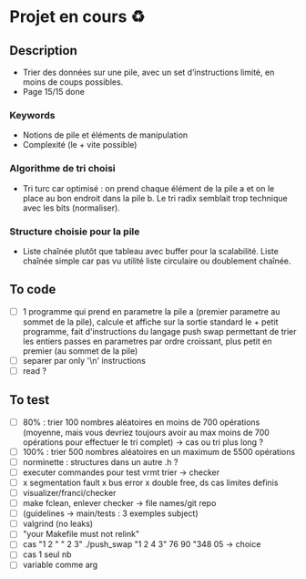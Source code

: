 # Projet en cours ♻️

## Description 
- Trier des données sur une pile, avec un set d’instructions limité, en moins de coups possibles.
- Page 15/15 done

### Keywords
- Notions de pile et éléments de manipulation
- Complexité (le + vite possible)

### Algorithme de tri choisi 
- Tri turc car optimisé : on prend chaque élément de la pile a et on le place au bon endroit dans la pile b. Le tri radix semblait trop technique avec les bits (normaliser).

### Structure choisie pour la pile
- Liste chaînée plutôt que tableau avec buffer pour la scalabilité. Liste chaînée simple car pas vu utilité liste circulaire ou doublement chaînée. 

## To code
- [ ] 1 programme qui prend en parametre la pile a (premier parametre au sommet de la pile), calcule et affiche sur la sortie standard le + petit programme, fait d'instructions du langage push swap permettant de trier les entiers passes en parametres par ordre croissant, plus petit en premier (au sommet de la pile)
- [ ] separer par only '\n' instructions
- [ ] read ?

## To test
- [ ] 80% : trier 100 nombres aléatoires en moins de 700 opérations (moyenne, mais vous devriez toujours avoir au max moins de 700 opérations pour effectuer le tri complet) -> cas ou tri plus long ?
- [ ] 100% : trier 500 nombres aléatoires en un maximum de 5500 opérations
- [ ] norminette : structures dans un autre .h ?
- [ ] executer commandes pour test vrmt trier -> checker 
- [ ] x segmentation fault x bus error x double free, ds cas limites definis 
- [ ] visualizer/franci/checker 
- [ ] make fclean, enlever checker -> file names/git repo
- [ ] (guidelines -> main/tests : 3 exemples subject)
- [ ] valgrind (no leaks)
- [ ] "your Makefile must not relink"
- [ ] cas "1 2 " " 2 3" ./push_swap "1 2 4 3" 76 90 "348 05 -> choice
- [ ] cas 1 seul nb
- [ ] variable comme arg
